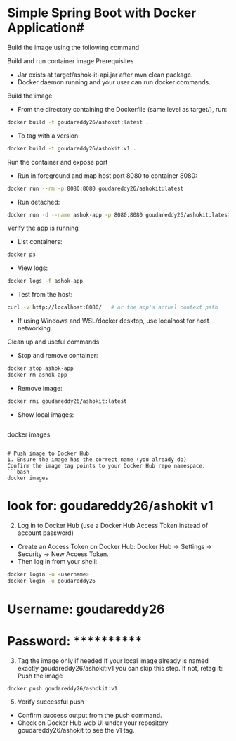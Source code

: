   
# Simple Spring Boot with Docker Application#


Build the image using the following command

Build and run container image
Prerequisites
- Jar exists at target/ashok-it-api.jar after mvn clean package.
- Docker daemon running and your user can run docker commands.

Build the image
- From the directory containing the Dockerfile (same level as target/), run:
 ```bash
docker build -t goudareddy26/ashokit:latest .
```


- To tag with a version:
 ```bash
docker build -t goudareddy26/ashokit:v1 .
```

Run the container and expose port
- Run in foreground and map host port 8080 to container 8080:
 ```bash
docker run --rm -p 8080:8080 goudareddy26/ashokit:latest
```

- Run detached:
 ```bash
docker run -d --name ashok-app -p 8080:8080 goudareddy26/ashokit:latest
```

Verify the app is running

- List containers:
 ```bash
docker ps
```
- View logs:
 ```bash
docker logs -f ashok-app
```

- Test from the host:
 ```bash
curl -v http://localhost:8080/   # or the app's actual context path
```

- If using Windows and WSL/docker desktop, use localhost for host networking.

Clean up and useful commands
- Stop and remove container:
 ```bash
docker stop ashok-app
docker rm ashok-app
```

- Remove image:
 ```bash
docker rmi goudareddy26/ashokit:latest
```

- Show local images:
  ```bash
docker images
```

# Push image to Docker Hub
1. Ensure the image has the correct name (you already do)
Confirm the image tag points to your Docker Hub repo namespace:
```bash
docker images
```
# look for: goudareddy26/ashokit   v1


2. Log in to Docker Hub (use a Docker Hub Access Token instead of account password)
- Create an Access Token on Docker Hub: Docker Hub → Settings → Security → New Access Token.
- Then log in from your shell:
```bash
docker login -u <username>
docker login -u goudareddy26
```
# Username: goudareddy26
# Password: **********


3. Tag the image only if needed
If your local image already is named exactly goudareddy26/ashokit:v1 you can skip this step. If not, retag it:
Push the image
```bash
docker push goudareddy26/ashokit:v1
```

5. Verify successful push
- Confirm success output from the push command.
- Check on Docker Hub web UI under your repository goudareddy26/ashokit to see the v1 tag.


